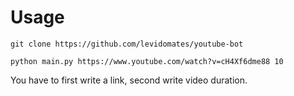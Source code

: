 # Usage

`git clone https://github.com/levidomates/youtube-bot`

`python main.py https://www.youtube.com/watch?v=cH4Xf6dme88 10`

You have to first write a link, second write video duration.
